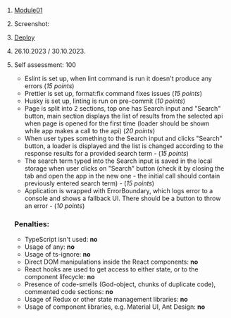 1. [Module01](https://github.com/rolling-scopes-school/tasks/tree/master/react/modules/module01)

2. Screenshot:

3. [Deploy]()

4. 26.10.2023 / 30.10.2023.

5. Self assessment: 100
   - Eslint is set up, when lint command is run it doesn't produce any errors (_15 points_)
   - Prettier is set up, format:fix command fixes issues (_15 points_)
   - Husky is set up, linting is run on pre-commit (_10 points_)
   - Page is split into 2 sections, top one has Search input and "Search" button, main section displays the list of results from the selected api when page is opened for the first time (loader should be shown while app makes a call to the api) (_20 points_)
   - When user types something to the Search input and clicks "Search" button, a loader is displayed and the list is changed according to the response results for a provided search term - (_15 points_)
   - The search term typed into the Search input is saved in the local storage when user clicks on "Search" button (check it by closing the tab and open the app in the new one - the initial call should contain previously entered search term) - (_15 points_)
   - Application is wrapped with ErrorBoundary, which logs error to a console and shows a fallback UI. There should be a button to throw an error - (_10 points_)
   ### Penalties:
   - TypeScript isn't used: **no**
   - Usage of any: **no**
   - Usage of ts-ignore: **no**
   - Direct DOM manipulations inside the React components: **no**
   - React hooks are used to get access to either state, or to the component lifecycle: **no**
   - Presence of code-smells (God-object, chunks of duplicate code), commented code sections: **no**
   - Usage of Redux or other state management libraries: **no**
   - Usage of component libraries, e.g. Material UI, Ant Design: **no**
